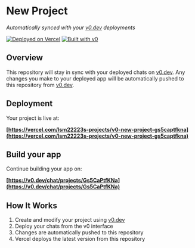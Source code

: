 # New Project

*Automatically synced with your [v0.dev](https://v0.dev) deployments*

[![Deployed on Vercel](https://img.shields.io/badge/Deployed%20on-Vercel-black?style=for-the-badge&logo=vercel)](https://vercel.com/lsm22223s-projects/v0-new-project-gs5captfkna)
[![Built with v0](https://img.shields.io/badge/Built%20with-v0.dev-black?style=for-the-badge)](https://v0.dev/chat/projects/Gs5CaPtfKNa)

## Overview

This repository will stay in sync with your deployed chats on [v0.dev](https://v0.dev).
Any changes you make to your deployed app will be automatically pushed to this repository from [v0.dev](https://v0.dev).

## Deployment

Your project is live at:

**[https://vercel.com/lsm22223s-projects/v0-new-project-gs5captfkna](https://vercel.com/lsm22223s-projects/v0-new-project-gs5captfkna)**

## Build your app

Continue building your app on:

**[https://v0.dev/chat/projects/Gs5CaPtfKNa](https://v0.dev/chat/projects/Gs5CaPtfKNa)**

## How It Works

1. Create and modify your project using [v0.dev](https://v0.dev)
2. Deploy your chats from the v0 interface
3. Changes are automatically pushed to this repository
4. Vercel deploys the latest version from this repository